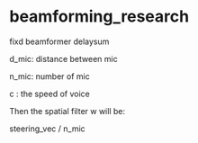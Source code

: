 # beamforming_research
fixd beamformer delaysum

d_mic: distance between mic


n_mic: number of mic


c : the speed of voice

Then the spatial filter w will be:

steering_vec / n_mic
